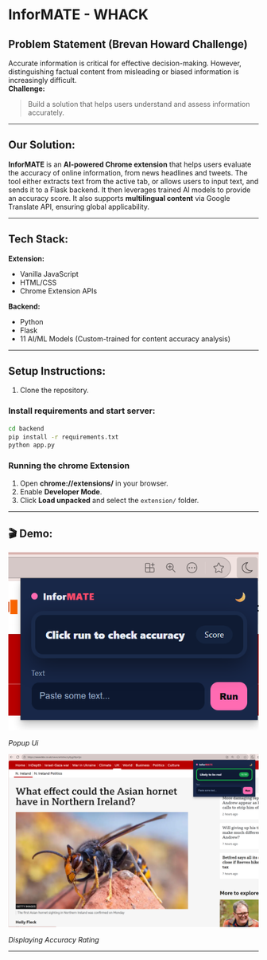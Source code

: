 # InforMATE - WHACK

## Problem Statement (Brevan Howard Challenge)
Accurate information is critical for effective decision-making. However, distinguishing factual content from misleading or biased information is increasingly difficult.  
**Challenge:**  
> Build a solution that helps users understand and assess information accurately.

---

## Our Solution:

**InforMATE** is an **AI-powered Chrome extension** that helps users evaluate the accuracy of online information, from news headlines and tweets. The tool either extracts text from the active tab, or allows users to input text, and sends it to a Flask backend. It then leverages trained AI models to provide an accuracy score. It also supports **multilingual content** via Google Translate API, ensuring global applicability.

---

## Tech Stack:
**Extension:**
- Vanilla JavaScript  
- HTML/CSS  
- Chrome Extension APIs  

**Backend:**
- Python  
- Flask  
- 11 AI/ML Models (Custom-trained for content accuracy analysis)
---

## Setup Instructions:

1. Clone the repository. 

### Install requirements and start server:
```bash
cd backend
pip install -r requirements.txt
python app.py
```

### Running the chrome Extension
1. Open **chrome://extensions/** in your browser.  
2. Enable **Developer Mode**.  
3. Click **Load unpacked** and select the `extension/` folder.

---
## 🎬 Demo:

![Popup UI](demo/popup.png)

*Popup Ui*

![Accuracy Rating UI](demo/accuracy_rating.png)

*Displaying Accuracy Rating*

---
